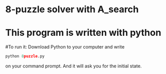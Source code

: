 # 8-puzzle solver with A_search

# This program is written with python
#To run it:
Download Python to your computer 
and write
```python
python 8puzzle.py
```
on your command prompt. And it will ask you for the initial state.
